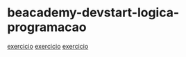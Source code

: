 # beacademy-devstart-logica-programacao


[exercicio](https://github.com/EstefanyS2/beacademy-devstart-logica-programacao/blob/master/algoritmo/exercicio01.ALG)
[exercicio](https://github.com/EstefanyS2/beacademy-devstart-logica-programacao/blob/master/algoritmo/exercicio02.ALG)
[exercicio](https://github.com/EstefanyS2/beacademy-devstart-logica-programacao/blob/master/algoritmo/exercicio03.ALG)
